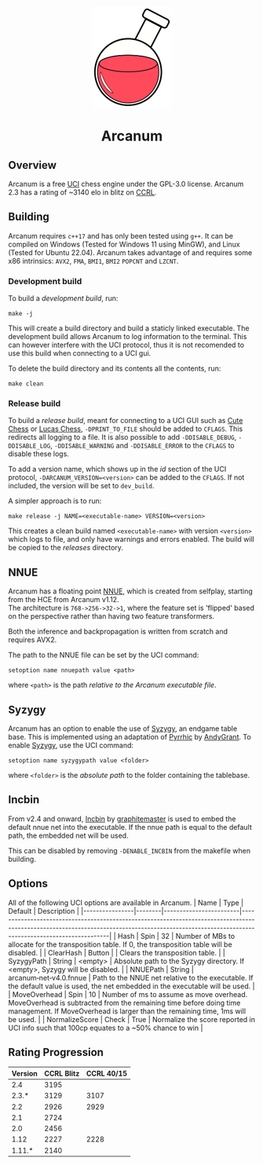 <div align="center">
  <img src="Arcanum-Logo.svg" />
  <h1>Arcanum</h1>
</div>

## Overview
Arcanum is a free [UCI][uci-protocol] chess engine under the GPL-3.0 license.
Arcanum 2.3 has a rating of ~3140 elo in blitz on [CCRL][ccrl].

## Building
Arcanum requires `c++17` and has only been tested using `g++`. It can be compiled on Windows (Tested for Windows 11 using MinGW), and Linux (Tested for Ubuntu 22.04). Arcanum takes advantage of and requires some x86 intrinsics: `AVX2`, `FMA`, `BMI1`, `BMI2` `POPCNT` and `LZCNT`.

### Development build
To build a *development build*, run:

```
make -j
```
This will create a build directory and build a staticly linked executable. The development build allows Arcanum to log information to the terminal. This can however interfere with the UCI protocol, thus it is not recomended to use this build when connecting to a UCI gui.

To delete the build directory and its contents all the contents, run:
```
make clean
```

### Release build
To build a *release build*, meant for connecting to a UCI GUI such as [Cute Chess][cute-chess] or [Lucas Chess][lucas-chess], `-DPRINT_TO_FILE` should be added to `CFLAGS`. This redirects all logging to a file. It is also possible to add `-DDISABLE_DEBUG`, `-DDISABLE_LOG`, `-DDISABLE_WARNING` and `-DDISABLE_ERROR` to the `CFLAGS` to disable these logs.

To add a version name, which shows up in the *id* section of the UCI protocol, `-DARCANUM_VERSION=<version>` can be added to the `CFLAGS`. If not included, the version will be set to `dev_build`.

A simpler approach is to run:

```
make release -j NAME=<executable-name> VERSION=<version>
```

This creates a clean build named `<executable-name>` with version `<version>` which logs to file, and only have warnings and errors enabled. The build will be copied to the *releases* directory.

## NNUE
Arcanum has a floating point [NNUE][nnue], which is created from selfplay, starting from the HCE from Arcanum v1.12. \
The architecture is `768->256->32->1`, where the feature set is 'flipped' based on the perspective rather than having two feature transformers.

Both the inference and backpropagation is written from scratch and requires AVX2.

The path to the NNUE file can be set by the UCI command:
```
setoption name nnuepath value <path>
```
where `<path>` is the path _relative to the Arcanum executable file_.

## Syzygy
Arcanum has an option to enable the use of [Syzygy][syzygy], an endgame table base. This is implemented using an adaptation of [Pyrrhic][pyrrhic] by [AndyGrant][andy-grant]. To enable [Syzygy][syzygy], use the UCI command:
```
setoption name syzygypath value <folder>
```
where `<folder>` is the _absolute path_ to the folder containing the tablebase.

## Incbin
From v2.4 and onward, [Incbin][incbin] by [graphitemaster][graphitemaster] is used to embed the default nnue net into the executable. If the nnue path is equal to the default path, the embedded net will be used.

This can be disabled by removing `-DENABLE_INCBIN` from the makefile when building.


## Options
All of the following UCI options are available in Arcanum.
| Name           | Type   | Default                | Description                                                                                                                                                                                    |
|----------------|--------|------------------------|------------------------------------------------------------------------------------------------------------------------------------------------------------------------------------------------|
| Hash           | Spin   | 32                     | Number of MBs to allocate for the transposition table. If 0, the transposition table will be disabled.                                                                                         |
| ClearHash      | Button |                        | Clears the transposition table.                                                                                                                                                                |
| SyzygyPath     | String | \<empty\>              | Absolute path to the Syzygy directory. If \<empty\>, Syzygy will be disabled.                                                                                                                  |
| NNUEPath       | String | arcanum&#8209;net&#8209;v4.0.fnnue | Path to the NNUE net relative to the executable. If the default value is used, the net embedded in the executable will be used.                                                                                                                                  |
| MoveOverhead   | Spin   | 10                     | Number of ms to assume as move overhead. MoveOverhead is subtracted from the remaining time before doing time management. If MoveOverhead is larger than the remaining time, 1ms will be used. |
| NormalizeScore | Check  | True                   | Normalize the score reported in UCI info such that 100cp equates to a ~50% chance to win                                                                                                       |

## Rating Progression

| Version | CCRL Blitz | CCRL 40/15 |
|---------|------------|------------|
| 2.4     | 3195       |            |
| 2.3.*   | 3129       | 3107       |
| 2.2     | 2926       | 2929       |
| 2.1     | 2724       |            |
| 2.0     | 2456       |            |
| 1.12    | 2227       | 2228       |
| 1.11.*  | 2140       |            |

[uci-protocol]: https://backscattering.de/chess/uci/
[lucas-chess]: https://lucaschess.pythonanywhere.com/
[cute-chess]: https://cutechess.com/
[python-chess]: https://python-chess.readthedocs.io/en/latest/
[perft]: https://www.chessprogramming.org/Perft
[perft-results]: https://www.chessprogramming.org/Perft_Results
[qsearch]: https://www.chessprogramming.org/Quiescence_Search
[test-positions]: https://www.chessprogramming.org/Test-Positions
[bkt]: https://www.chessprogramming.org/Bratko-Kopec_Test
[chess.com]: https://www.chess.com
[nnue]: https://www.chessprogramming.org/NNUE
[lichess]: https://lichess.org/@/ArcanumBot
[ccrl]: https://computerchess.org.uk/ccrl/404/
[syzygy]: http://tablebase.sesse.net/
[pyrrhic]: https://github.com/AndyGrant/Pyrrhic
[andy-grant]: https://github.com/AndyGrant
[incbin]: https://github.com/graphitemaster/incbin
[graphitemaster]: https://github.com/graphitemaster
